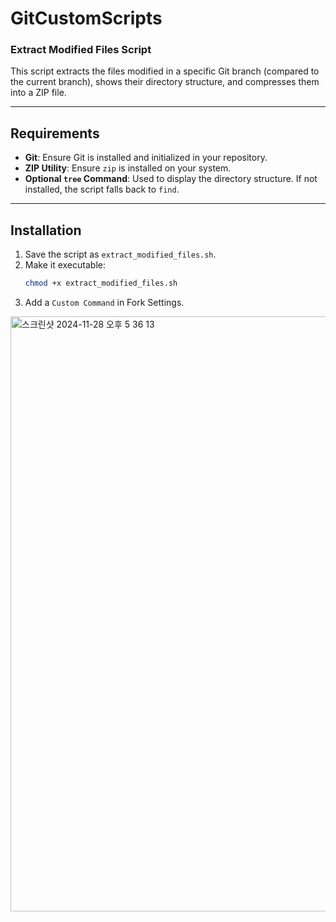 # GitCustomScripts
### Extract Modified Files Script

This script extracts the files modified in a specific Git branch (compared to the current branch), shows their directory structure, and compresses them into a ZIP file.

---

## Requirements

- **Git**: Ensure Git is installed and initialized in your repository.
- **ZIP Utility**: Ensure `zip` is installed on your system.
- **Optional `tree` Command**: Used to display the directory structure. If not installed, the script falls back to `find`.

---

## Installation

1. Save the script as `extract_modified_files.sh`.
2. Make it executable:
   ```bash
   chmod +x extract_modified_files.sh
3. Add a `Custom Command` in Fork Settings.
<img width="952" alt="스크린샷 2024-11-28 오후 5 36 13" src="https://github.com/user-attachments/assets/00ef9831-fd34-4ece-86fa-6ef66f576647">
